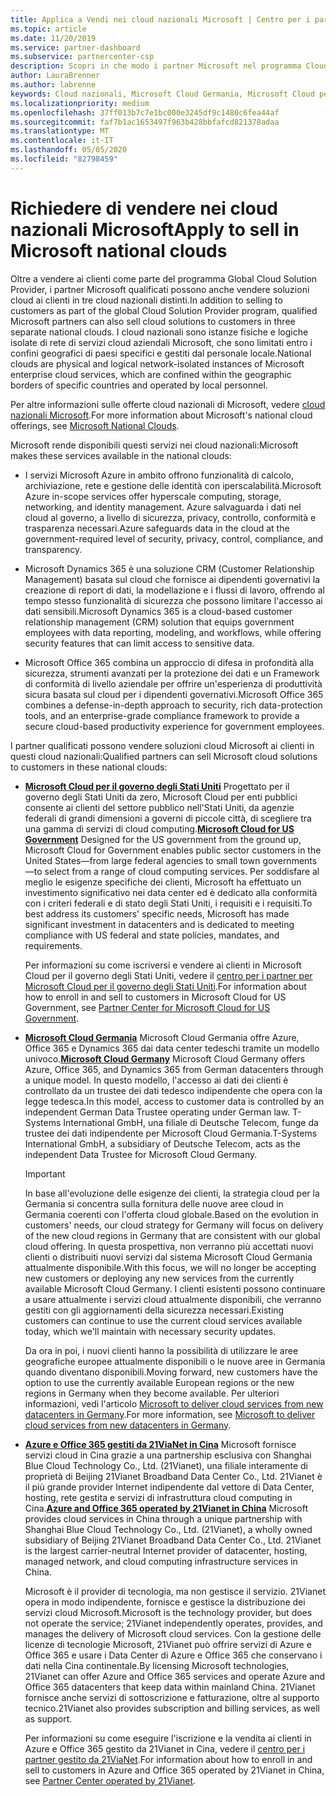 ```yaml
---
title: Applica a Vendi nei cloud nazionali Microsoft | Centro per i partner
ms.topic: article
ms.date: 11/20/2019
ms.service: partner-dashboard
ms.subservice: partnercenter-csp
description: Scopri in che modo i partner Microsoft nel programma Cloud Solution Provider possono vendere ai clienti iscritti a cloud nazionali supportati.
author: LauraBrenner
ms.author: labrenne
keywords: Cloud nazionali, Microsoft Cloud Germania, Microsoft Cloud per il governo degli Stati Uniti, 21Vianet, Microsoft Cloud Cina
ms.localizationpriority: medium
ms.openlocfilehash: 37ff013b7c7e1bc000e3245df9c1480c6fea44af
ms.sourcegitcommit: faf7b1ac1653497f963b428bbfafcd821378adaa
ms.translationtype: MT
ms.contentlocale: it-IT
ms.lasthandoff: 05/05/2020
ms.locfileid: "82798459"
---
```

# <a name="apply-to-sell-in-microsoft-national-clouds"></a><span data-ttu-id="e9964-104">Richiedere di vendere nei cloud nazionali Microsoft</span><span class="sxs-lookup"><span data-stu-id="e9964-104">Apply to sell in Microsoft national clouds</span></span>

<span data-ttu-id="e9964-105">Oltre a vendere ai clienti come parte del programma Global Cloud Solution Provider, i partner Microsoft qualificati possono anche vendere soluzioni cloud ai clienti in tre cloud nazionali distinti.</span><span class="sxs-lookup"><span data-stu-id="e9964-105">In addition to selling to customers as part of the global Cloud Solution Provider program, qualified Microsoft partners can also sell cloud solutions to customers in three separate national clouds.</span></span> <span data-ttu-id="e9964-106">I cloud nazionali sono istanze fisiche e logiche isolate di rete di servizi cloud aziendali Microsoft, che sono limitati entro i confini geografici di paesi specifici e gestiti dal personale locale.</span><span class="sxs-lookup"><span data-stu-id="e9964-106">National clouds are physical and logical network-isolated instances of Microsoft enterprise cloud services, which are confined within the geographic borders of specific countries and operated by local personnel.</span></span> 

<span data-ttu-id="e9964-107">Per altre informazioni sulle offerte cloud nazionali di Microsoft, vedere [cloud nazionali Microsoft](https://www.microsoft.com/trustcenter/cloudservices/nationalcloud).</span><span class="sxs-lookup"><span data-stu-id="e9964-107">For more information about Microsoft's national cloud offerings, see [Microsoft National Clouds](https://www.microsoft.com/trustcenter/cloudservices/nationalcloud).</span></span>

<span data-ttu-id="e9964-108">Microsoft rende disponibili questi servizi nei cloud nazionali:</span><span class="sxs-lookup"><span data-stu-id="e9964-108">Microsoft makes these services available in the national clouds:</span></span>

-   <span data-ttu-id="e9964-109">I servizi Microsoft Azure in ambito offrono funzionalità di calcolo, archiviazione, rete e gestione delle identità con iperscalabilità.</span><span class="sxs-lookup"><span data-stu-id="e9964-109">Microsoft Azure in-scope services offer hyperscale computing, storage, networking, and identity management.</span></span> <span data-ttu-id="e9964-110">Azure salvaguarda i dati nel cloud al governo, a livello di sicurezza, privacy, controllo, conformità e trasparenza necessari.</span><span class="sxs-lookup"><span data-stu-id="e9964-110">Azure safeguards data in the cloud at the government-required level of security, privacy, control, compliance, and transparency.</span></span>

-   <span data-ttu-id="e9964-111">Microsoft Dynamics 365 è una soluzione CRM (Customer Relationship Management) basata sul cloud che fornisce ai dipendenti governativi la creazione di report di dati, la modellazione e i flussi di lavoro, offrendo al tempo stesso funzionalità di sicurezza che possono limitare l'accesso ai dati sensibili.</span><span class="sxs-lookup"><span data-stu-id="e9964-111">Microsoft Dynamics 365 is a cloud-based customer relationship management (CRM) solution that equips government employees with data reporting, modeling, and workflows, while offering security features that can limit access to sensitive data.</span></span>

-   <span data-ttu-id="e9964-112">Microsoft Office 365 combina un approccio di difesa in profondità alla sicurezza, strumenti avanzati per la protezione dei dati e un Framework di conformità di livello aziendale per offrire un'esperienza di produttività sicura basata sul cloud per i dipendenti governativi.</span><span class="sxs-lookup"><span data-stu-id="e9964-112">Microsoft Office 365 combines a defense-in-depth approach to security, rich data-protection tools, and an enterprise-grade compliance framework to provide a secure cloud-based productivity experience for government employees.</span></span>

<span data-ttu-id="e9964-113">I partner qualificati possono vendere soluzioni cloud Microsoft ai clienti in questi cloud nazionali:</span><span class="sxs-lookup"><span data-stu-id="e9964-113">Qualified partners can sell Microsoft cloud solutions to customers in these national clouds:</span></span>

-   <span data-ttu-id="e9964-114">[**Microsoft Cloud per il governo degli Stati Uniti**](https://www.microsoft.com/trustcenter/cloudservices/nationalcloud#Microsoft_Cloud_for_US) Progettato per il governo degli Stati Uniti da zero, Microsoft Cloud per enti pubblici consente ai clienti del settore pubblico nell'Stati Uniti, da agenzie federali di grandi dimensioni a governi di piccole città, di scegliere tra una gamma di servizi di cloud computing.</span><span class="sxs-lookup"><span data-stu-id="e9964-114">[**Microsoft Cloud for US Government**](https://www.microsoft.com/trustcenter/cloudservices/nationalcloud#Microsoft_Cloud_for_US) Designed for the US government from the ground up, Microsoft Cloud for Government enables public sector customers in the United States—from large federal agencies to small town governments—to select from a range of cloud computing services.</span></span> <span data-ttu-id="e9964-115">Per soddisfare al meglio le esigenze specifiche dei clienti, Microsoft ha effettuato un investimento significativo nei data center ed è dedicato alla conformità con i criteri federali e di stato degli Stati Uniti, i requisiti e i requisiti.</span><span class="sxs-lookup"><span data-stu-id="e9964-115">To best address its customers' specific needs, Microsoft has made significant investment in datacenters and is dedicated to meeting compliance with US federal and state policies, mandates, and requirements.</span></span> 

    <span data-ttu-id="e9964-116">Per informazioni su come iscriversi e vendere ai clienti in Microsoft Cloud per il governo degli Stati Uniti, vedere il [centro per i partner per Microsoft Cloud per il governo degli Stati Uniti](partner-center-for-microsoft-us-govt-cloud.md).</span><span class="sxs-lookup"><span data-stu-id="e9964-116">For information about how to enroll in and sell to customers in Microsoft Cloud for US Government, see [Partner Center for Microsoft Cloud for US Government](partner-center-for-microsoft-us-govt-cloud.md).</span></span>

-   <span data-ttu-id="e9964-117">[**Microsoft Cloud Germania**](https://www.microsoft.com/trustcenter/cloudservices/nationalcloud#Microsoft_Cloud_Germany) Microsoft Cloud Germania offre Azure, Office 365 e Dynamics 365 dai data center tedeschi tramite un modello univoco.</span><span class="sxs-lookup"><span data-stu-id="e9964-117">[**Microsoft Cloud Germany**](https://www.microsoft.com/trustcenter/cloudservices/nationalcloud#Microsoft_Cloud_Germany) Microsoft Cloud Germany offers Azure, Office 365, and Dynamics 365 from German datacenters through a unique model.</span></span> <span data-ttu-id="e9964-118">In questo modello, l'accesso ai dati dei clienti è controllato da un trustee dei dati tedesco indipendente che opera con la legge tedesca.</span><span class="sxs-lookup"><span data-stu-id="e9964-118">In this model, access to customer data is controlled by an independent German Data Trustee operating under German law.</span></span> <span data-ttu-id="e9964-119">T-Systems International GmbH, una filiale di Deutsche Telecom, funge da trustee dei dati indipendente per Microsoft Cloud Germania.</span><span class="sxs-lookup"><span data-stu-id="e9964-119">T-Systems International GmbH, a subsidiary of Deutsche Telecom, acts as the independent Data Trustee for Microsoft Cloud Germany.</span></span> 

    > [!IMPORTANT]  
    > <span data-ttu-id="e9964-120">In base all'evoluzione delle esigenze dei clienti, la strategia cloud per la Germania si concentra sulla fornitura delle nuove aree cloud in Germania coerenti con l'offerta cloud globale.</span><span class="sxs-lookup"><span data-stu-id="e9964-120">Based on the evolution in customers' needs, our cloud strategy for Germany will focus on delivery of the new cloud regions in Germany that are consistent with our global cloud offering.</span></span> <span data-ttu-id="e9964-121">In questa prospettiva, non verranno più accettati nuovi clienti o distribuiti nuovi servizi dal sistema Microsoft Cloud Germania attualmente disponibile.</span><span class="sxs-lookup"><span data-stu-id="e9964-121">With this focus, we will no longer be accepting new customers or deploying any new services from the currently available Microsoft Cloud Germany.</span></span> <span data-ttu-id="e9964-122">I clienti esistenti possono continuare a usare attualmente i servizi cloud attualmente disponibili, che verranno gestiti con gli aggiornamenti della sicurezza necessari.</span><span class="sxs-lookup"><span data-stu-id="e9964-122">Existing customers can continue to use the current cloud services available today, which we'll maintain with necessary security updates.</span></span>
    >  
    > <span data-ttu-id="e9964-123">Da ora in poi, i nuovi clienti hanno la possibilità di utilizzare le aree geografiche europee attualmente disponibili o le nuove aree in Germania quando diventano disponibili.</span><span class="sxs-lookup"><span data-stu-id="e9964-123">Moving forward, new customers have the option to use the currently available European regions or the new regions in Germany when they become available.</span></span> <span data-ttu-id="e9964-124">Per ulteriori informazioni, vedi l'articolo [Microsoft to deliver cloud services from new datacenters in Germany](https://news.microsoft.com/europe/2018/08/31/microsoft-to-deliver-cloud-services-from-new-datacentres-in-germany-in-2019-to-meet-evolving-customer-needs/).</span><span class="sxs-lookup"><span data-stu-id="e9964-124">For more information, see [Microsoft to deliver cloud services from new datacenters in Germany](https://news.microsoft.com/europe/2018/08/31/microsoft-to-deliver-cloud-services-from-new-datacentres-in-germany-in-2019-to-meet-evolving-customer-needs/).</span></span>

    
-   <span data-ttu-id="e9964-125">[**Azure e Office 365 gestiti da 21ViaNet in Cina**](https://www.microsoft.com/trustcenter/cloudservices/nationalcloud#Microsoft_Cloud_for_China) Microsoft fornisce servizi cloud in Cina grazie a una partnership esclusiva con Shanghai Blue Cloud Technology Co., Ltd. (21Vianet), una filiale interamente di proprietà di Beijing 21Vianet Broadband Data Center Co., Ltd. 21Vianet è il più grande provider Internet indipendente dal vettore di Data Center, hosting, rete gestita e servizi di infrastruttura cloud computing in Cina.</span><span class="sxs-lookup"><span data-stu-id="e9964-125">[**Azure and Office 365 operated by 21Vianet in China**](https://www.microsoft.com/trustcenter/cloudservices/nationalcloud#Microsoft_Cloud_for_China) Microsoft provides cloud services in China through a unique partnership with Shanghai Blue Cloud Technology Co., Ltd. (21Vianet), a wholly owned subsidiary of Beijing 21Vianet Broadband Data Center Co., Ltd. 21Vianet is the largest carrier-neutral Internet provider of datacenter, hosting, managed network, and cloud computing infrastructure services in China.</span></span> 

    <span data-ttu-id="e9964-126">Microsoft è il provider di tecnologia, ma non gestisce il servizio. 21Vianet opera in modo indipendente, fornisce e gestisce la distribuzione dei servizi cloud Microsoft.</span><span class="sxs-lookup"><span data-stu-id="e9964-126">Microsoft is the technology provider, but does not operate the service; 21Vianet independently operates, provides, and manages the delivery of Microsoft cloud services.</span></span> <span data-ttu-id="e9964-127">Con la gestione delle licenze di tecnologie Microsoft, 21Vianet può offrire servizi di Azure e Office 365 e usare i Data Center di Azure e Office 365 che conservano i dati nella Cina continentale.</span><span class="sxs-lookup"><span data-stu-id="e9964-127">By licensing Microsoft technologies, 21Vianet can offer Azure and Office 365 services and operate Azure and Office 365 datacenters that keep data within mainland China.</span></span> <span data-ttu-id="e9964-128">21Vianet fornisce anche servizi di sottoscrizione e fatturazione, oltre al supporto tecnico.</span><span class="sxs-lookup"><span data-stu-id="e9964-128">21Vianet also provides subscription and billing services, as well as support.</span></span>

    <span data-ttu-id="e9964-129">Per informazioni su come eseguire l'iscrizione e la vendita ai clienti in Azure e Office 365 gestito da 21Vianet in Cina, vedere il [centro per i partner gestito da 21ViaNet](https://msdn.microsoft.com/partner-china/index).</span><span class="sxs-lookup"><span data-stu-id="e9964-129">For information about how to enroll in and sell to customers in Azure and Office 365 operated by 21Vianet in China, see [Partner Center operated by 21Vianet](https://msdn.microsoft.com/partner-china/index).</span></span> 